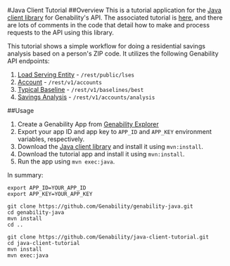 #Java Client Tutorial
##Overview
This is a tutorial application for the [Java client library](https://github.com/Genability/genability-java) for Genability's API. The associated tutorial is [here](http://localhost:4000/genability-java/tutorial.html), and there are lots of comments in the code that detail how to make and process requests to the API using this library.

This tutorial shows a simple workflow for doing a residential savings analysis based on a person's ZIP code. It utilizes the following Genability API endpoints:

1. [Load Serving Entity](http://developer.genability.com/documentation/api-reference/tariff-api/load-serving-entity/) - `/rest/public/lses`
2. [Account](http://developer.genability.com/documentation/api-reference/account-api/account/) - `/rest/v1/accounts`
3. [Typical Baseline](http://developer.genability.com/documentation/api-reference/tariff-api/typical-baseline/) - `/rest/v1/baselines/best`
4. [Savings Analysis](http://developer.genability.com/documentation/api-reference/switch-api/savings-analysis/) - `/rest/v1/accounts/analysis`

##Usage
1. Create a Genability App from [Genability Explorer](https://apps.genability.com/profile/organizations/current)
2. Export your app ID and app key to `APP_ID` and `APP_KEY` environment variables, respectively.
3. Download the [Java client library](/Genability/genability-java) and install it using `mvn:install`.
4. Download the tutorial app and install it using `mvn:install`.
5. Run the app using `mvn exec:java`.

In summary:

```
export APP_ID=YOUR_APP_ID
export APP_KEY=YOUR_APP_KEY

git clone https://github.com/Genability/genability-java.git
cd genability-java
mvn install
cd ..

git clone https://github.com/Genability/java-client-tutorial.git
cd java-client-tutorial
mvn install
mvn exec:java
```
